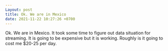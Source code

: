 ```yaml
---
Layout: post
title: Ok. We are in Mexico
date: 2021-11-22 10:27:26 +0700
---
```

Ok. We are in Mexico. It took some time to figure out data situation for streaming. It is going to be expensive but it is working. Roughly is it going to cost me $20-25 per day.